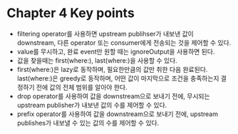 # Chapter 4 Key points

- filtering operator를 사용하면 upstream publihser가 내보낸 값이 downstream, 다른 operator 또는 consumer에게 전송되는 것을 제어할 수 있다.
- value를 무시하고, 완료 event만 원할 때는 ignoreOutput을 사용하면 된다.
- 값을 찾을때는 first(where:), last(where:)을 사용할 수 있다.
- first(where:)은 lazy로 동작하며, 필요한만큼의 값만 취한 다음 완료된다. last(where:)은 greedy로 동작하며, 어떤 값이 마지막으로 조건을 충족하는지 결정하기 전에 값의 전체 범위를 알아야 한다.
- drop operator를 사용하여 값을 downstream으로 보내기 전에, 무시되는 upstream publisher가 내보낸 값의 수를 제어할 수 있다.
- prefix operator를 사용하여 값을 downstream으로 보내기 전에, upstream publishes가 내보낼 수 있는 값의 수를 제어할 수 있다.
